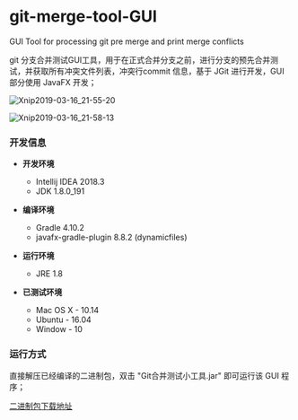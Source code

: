 # git-merge-tool-GUI
GUI Tool for processing git pre merge and print merge conflicts

git 分支合并测试GUI工具，用于在正式合并分支之前，进行分支的预先合并测试，并获取所有冲突文件列表，冲突行commit 信息，基于 JGit 进行开发，GUI 部分使用 JavaFX 开发；

![Xnip2019-03-16_21-55-20](https://ws2.sinaimg.cn/large/006tKfTcgy1g14zmb4celj30s40pyn7s.jpg)

![Xnip2019-03-16_21-58-13](https://ws2.sinaimg.cn/large/006tKfTcgy1g14zmhiix0j30s40pyn71.jpg)

### 开发信息

* **开发环境**
  * Intellij IDEA 2018.3
  * JDK 1.8.0_191
* **编译环境**
  * Gradle 4.10.2
  * javafx-gradle-plugin 8.8.2 (dynamicfiles) 
* **运行环境**
  * JRE 1.8

* **已测试环境**
  * Mac OS X - 10.14
  * Ubuntu - 16.04
  * Window - 10



### 运行方式

直接解压已经编译的二进制包，双击 "Git合并测试小工具.jar" 即可运行该 GUI 程序；

<a href="https://github.com/Al-assad/git-merge-tool-gui/releases">二进制包下载地址</a>

